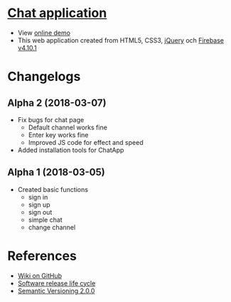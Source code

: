 # [Chat application](https://www.vlexikon.com/demo/js-chatapp)
* View [online demo](https://www.vlexikon.com/demo/js-chatapp)
* This web application created from HTML5, CSS3, [jQuery](https://jquery.com/) och [Firebase v4.10.1](https://firebase.google.com/)


# Changelogs
## Alpha 2 (2018-03-07)
* Fix bugs for chat page
   * Default channel works fine
   * Enter key works fine
   * Improved JS code for effect and speed
* Added installation tools for ChatApp

## Alpha 1 (2018-03-05)
* Created basic functions
  * sign in
  * sign up
  * sign out
  * simple chat
  * change channel

# References
* [Wiki on GitHub](https://github.com/nguyenkhois/chat-application/wiki)
* [Software release life cycle](https://en.wikipedia.org/wiki/Software_release_life_cycle)
* [Semantic Versioning 2.0.0](https://semver.org/)
